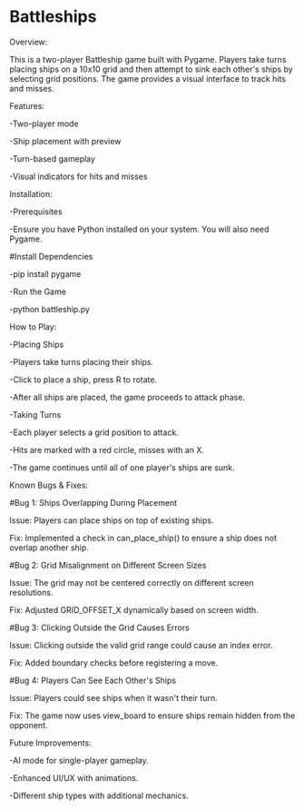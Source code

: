 # Battleships
Overview:

This is a two-player Battleship game built with Pygame. Players take turns placing ships on a 10x10 grid and then attempt to sink each other's ships by selecting grid positions. The game provides a visual interface to track hits and misses.

Features:

-Two-player mode

-Ship placement with preview

-Turn-based gameplay

-Visual indicators for hits and misses

Installation:

-Prerequisites

-Ensure you have Python installed on your system. You will also need Pygame.

#Install Dependencies

-pip install pygame

-Run the Game

-python battleship.py

How to Play:

-Placing Ships

-Players take turns placing their ships.

-Click to place a ship, press R to rotate.

-After all ships are placed, the game proceeds to attack phase.

-Taking Turns

-Each player selects a grid position to attack.

-Hits are marked with a red circle, misses with an X.

-The game continues until all of one player's ships are sunk.

Known Bugs & Fixes:

#Bug 1: Ships Overlapping During Placement

Issue: Players can place ships on top of existing ships.

Fix: Implemented a check in can_place_ship() to ensure a ship does not overlap another ship.

#Bug 2: Grid Misalignment on Different Screen Sizes

Issue: The grid may not be centered correctly on different screen resolutions.

Fix: Adjusted GRID_OFFSET_X dynamically based on screen width.

#Bug 3: Clicking Outside the Grid Causes Errors

Issue: Clicking outside the valid grid range could cause an index error.

Fix: Added boundary checks before registering a move.

#Bug 4: Players Can See Each Other's Ships

Issue: Players could see ships when it wasn't their turn.

Fix: The game now uses view_board to ensure ships remain hidden from the opponent.

Future Improvements:

-AI mode for single-player gameplay.

-Enhanced UI/UX with animations.

-Different ship types with additional mechanics.
